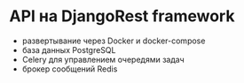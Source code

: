 # API на DjangoRest framework

- развертывание через Docker и docker-compose
- база данных PostgreSQL
- Celery для управлением очередями задач
- брокер сообщений Redis
